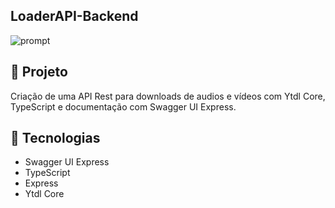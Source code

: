 ## LoaderAPI-Backend 

![prompt](https://i.imgur.com/0qSM2Fc.png)

## 🚀 Projeto

Criação de uma API Rest para downloads de audios e vídeos com Ytdl Core, TypeScript e documentação com Swagger UI Express.

## 🔧 Tecnologias

-   Swagger UI Express
-   TypeScript
-   Express
-   Ytdl Core
